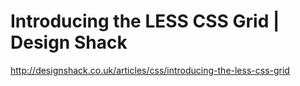 <!--
id: 1357437035
link: http://kevinisom.info/post/1357437035/introducing-the-less-css-grid-design-shack
slug: introducing-the-less-css-grid-design-shack
date: Wed Oct 20 2010 21:19:35 GMT+1300 (NZDT)
raw: {"blog_name":"kevinisom","id":1357437035,"post_url":"http://kevinisom.info/post/1357437035/introducing-the-less-css-grid-design-shack","slug":"introducing-the-less-css-grid-design-shack","type":"link","date":"2010-10-20 08:19:35 GMT","timestamp":1287562775,"state":"published","format":"html","reblog_key":"s5fiUJob","tags":[],"short_url":"http://tmblr.co/Zw68Yy1GwDXh","highlighted":[],"feed_item":"http://designshack.co.uk/articles/css/introducing-the-less-css-grid","from_feed_id":"650234","note_count":0,"title":"Introducing the LESS CSS Grid | Design Shack","url":"http://designshack.co.uk/articles/css/introducing-the-less-css-grid","description":""}
publish: 2010-10-020
tags: 
title: Introducing the LESS CSS Grid | Design Shack
-->


Introducing the LESS CSS Grid | Design Shack
============================================

<http://designshack.co.uk/articles/css/introducing-the-less-css-grid>

